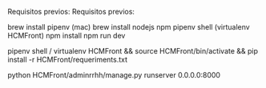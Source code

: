 Requisitos previos:
Requisitos previos:

brew install pipenv (mac)
brew install nodejs npm 
pipenv shell (virtualenv HCMFront)
npm install 
npm run dev  

pipenv shell  /  virtualenv HCMFront && source HCMFront/bin/activate && pip install -r HCMFront/requeriments.txt

python HCMFront/adminrrhh/manage.py runserver 0.0.0.0:8000
